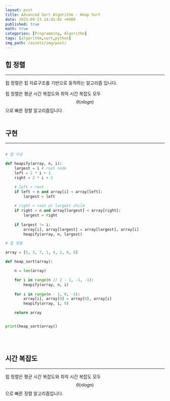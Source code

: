 ```yaml
---
layout: post
title: Advanced Sort Algorithm - Heap Sort
date: 2023-09-23 14:41:02 +0900
published: true
math: true
categories: [Programming, Algorithm]
tags: [algorithm,sort,python]
img_path: /assets/img/post/
---
```


## 힙 정렬
***

힙 정렬은 힙 자료구조를 기반으로 동작하는 알고리즘 입니다.

힙 정렬은 평균 시간 복잡도와 최악 시간 복잡도 모두 $$ \theta(nlogn) $$으로 빠른 정렬 알고리즘입니다.
<br><br>


## 구현
***

```python

# 힙 구성

def heapify(array, n, i):
    largest = i # root node
    left = 2 * i + 1
    right = 2 * i + 2

    # left > root
    if left < n and array[i] < array[left]:
        largest = left
    
    # right > root or largest child
    if right < n and array[largest] < array[right]:
        largest = right
    
    if largest != i:
        array[i], array[largest] = array[largest], array[i]
        heapify(array, n, largest)

# 힙 정렬

array = [5, 3, 7, 1, 4, 2, 6, 8]

def heap_sort(array):

    n = len(array)

    for i in range(n // 2 - 1, -1, -1):
        heapify(array, n, i)
    
    for i in range(n - 1, 0, -1):
        array[i], array[0] = array[0], array[i]
        heapify(array, i, 0)

    return array


print(heap_sort(array))
```
<br><br>


## 시간 복잡도
***

힙 정렬은 평균 시간 복잡도와 최악 시간 복잡도 모두 $$ \theta(nlogn) $$으로 빠른 정렬 알고리즘입니다.